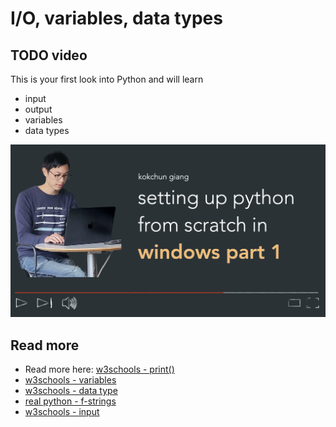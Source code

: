 # I/O, variables, data types

## TODO video

This is your first look into Python and will learn

- input
- output
- variables
- data types

<a href="" target="_blank">
  <img src="https://github.com/kokchun/assets/blob/main/python_videos/setup_part1.png?raw=true" alt="python setup part 1" width="600">
</a>

## Read more

- Read more here: [w3schools - print()](https://www.w3schools.com/python/ref_func_print.asp)
- [w3schools - variables](https://www.w3schools.com/python/python_variables.asp)
- [w3schools - data type](https://www.w3schools.com/python/python_datatypes.asp)
- [real python - f-strings](https://realpython.com/python-f-strings/)
- [w3schools - input](https://www.w3schools.com/python/ref_func_input.asp)
